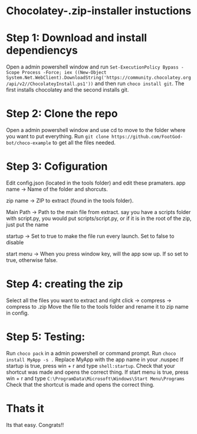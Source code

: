 # Chocolatey-.zip-installer instuctions

# Step 1: Download and install dependiencys
Open a admin powershell window and run ```Set-ExecutionPolicy Bypass -Scope Process -Force; iex ((New-Object System.Net.WebClient).DownloadString('https://community.chocolatey.org/api/v2//ChocolateyInstall.ps1'))``` and then run ```choco install git```. The first installs chocolatey and the second installs git.

# Step 2: Clone the repo
Open a admin powershell window and use cd to move to the folder where you want to put everything.
Run ```git clone https://github.com/FootGod-bot/choco-example``` to get all the files needed.

# Step 3: Cofiguration
Edit config.json (located in the tools folder) and edit these pramaters.
app name → Name of the folder and shorcuts.

zip name → ZIP to extract (found in the tools folder).

Main Path → Path to the main file from extract. say you have a scripts folder with script.py, you would put scripts/script.py, or if it is in the root of the zip, just put the name

startup → Set to true to make the file run every launch. Set to false to disable

start menu → When you press window key, will the app sow up. If so set to true, otherwise false.

# Step 4: creating the zip
Select all the files you want to extract and right click → compress → compress to .zip
Move the file to the tools folder and rename it to zip name in config.

# Step 5: Testing:
Run ```choco pack``` in a admin powershell or command prompt.
Run ```choco install MyApp -s .``` Replace MyApp with the app name in your .nuspec
If startup is true, press win + r and type ```shell:startup```. Check that your shortcut was made and opens the correct thing.
If start menu is true, press win + r and type ```C:\ProgramData\Microsoft\Windows\Start Menu\Programs``` Check that the shortcut is made and opens the correct thing.

# Thats it
Its that easy. Congrats!!

